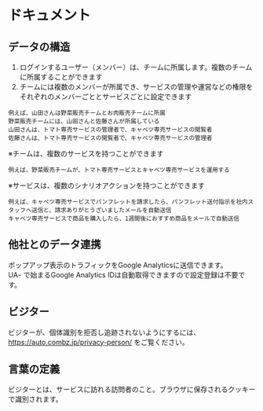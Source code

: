 # ドキュメント

## データの構造
1. ログインするユーザー（メンバー）は、チームに所属します。複数のチームに所属することができます
1. チームには複数のメンバーが所属でき、サービスの管理や運営などの権限をそれぞれのメンバーごととサービスごとに設定できます
```
例えば、山田さんは野菜販売チームとお肉販売チームに所属
野菜販売チームには、山田さんと佐藤さんが所属している
山田さんは、トマト専売サービスの管理者で、キャベツ専売サービスの閲覧者
佐藤さんは、トマト専売サービスの閲覧者で、キャベツ専売サービスの管理者
```
※チームは、複数のサービスを持つことができます
```
例えば、野菜販売チームが、トマト専売サービスとキャベツ専売サービスを運用する
```
※サービスは、複数のシナリオアクションを持つことができます
```
例えば、キャベツ専売サービスでパンフレットを請求したら、パンフレット送付指示を社内スタッフへ送信と、請求ありがとうざいましたメールを自動送信
キャベツ専売サービスで商品を購入したら、1週間後におすすめ商品をメールで自動送信
```

## 他社とのデータ連携
ポップアップ表示のトラフィックをGoogle Analyticsに送信できます。  
UAｰ で始まるGoogle Analytics IDは自動取得できますので設定登録は不要です。

## ビジター
ビジターが、個体識別を拒否し追跡されないようにするには、https://auto.combz.jp/privacy-person/ をご覧ください。

## 言葉の定義
ビジターとは、サービスに訪れる訪問者のこと。ブラウザに保存されるクッキーで識別されます。
